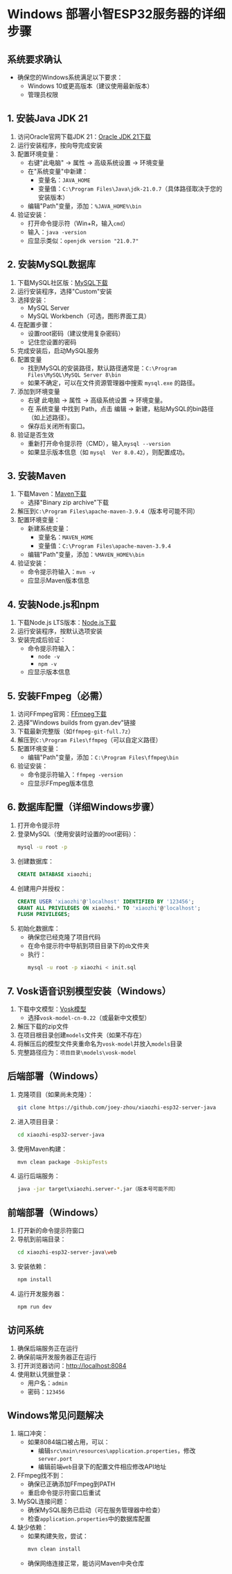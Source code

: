 # Windows 部署小智ESP32服务器的详细步骤

## 系统要求确认
- 确保您的Windows系统满足以下要求：
  - Windows 10或更高版本（建议使用最新版本）
  - 管理员权限

## 1. 安装Java JDK 21
1. 访问Oracle官网下载JDK 21：[Oracle JDK 21下载](https://www.oracle.com/java/technologies/downloads/#java21)  
2. 运行安装程序，按向导完成安装
3. 配置环境变量：
   - 右键"此电脑" → 属性 → 高级系统设置 → 环境变量
   - 在"系统变量"中新建：
     - 变量名：`JAVA_HOME`
     - 变量值：`C:\Program Files\Java\jdk-21.0.7`（具体路径取决于您的安装版本）
   - 编辑"Path"变量，添加：`%JAVA_HOME%\bin`
4. 验证安装：
   - 打开命令提示符（Win+R，输入`cmd`）
   - 输入：`java -version`
   - 应显示类似：`openjdk version "21.0.7"`

## 2. 安装MySQL数据库
1. 下载MySQL社区版：[MySQL下载](https://dev.mysql.com/downloads/installer/)
2. 运行安装程序，选择"Custom"安装
3. 选择安装：
   - MySQL Server
   - MySQL Workbench（可选，图形界面工具）
4. 在配置步骤：
   - 设置root密码（建议使用复杂密码）
   - 记住您设置的密码
5. 完成安装后，启动MySQL服务
6. 配置变量
   - 找到MySQL的安装路径，默认路径通常是：`C:\Program Files\MySQL\MySQL Server 8\bin`
   - 如果不确定，可以在文件资源管理器中搜索 `mysql.exe` 的路径。
7. 添加到环境变量
   - 右键 此电脑 → 属性 → 高级系统设置 → 环境变量。
   - 在 系统变量 中找到 Path，点击 编辑 → 新建，粘贴MySQL的bin路径（如上述路径）。
   - 保存后关闭所有窗口。
8. 验证是否生效
   - 重新打开命令提示符（CMD），输入`mysql --version`
   - 如果显示版本信息（如 `mysql  Ver 8.0.42`），则配置成功。

## 3. 安装Maven
1. 下载Maven：[Maven下载](https://maven.apache.org/download.cgi)
   - 选择"Binary zip archive"下载
2. 解压到`C:\Program Files\apache-maven-3.9.4`（版本号可能不同）
3. 配置环境变量：
   - 新建系统变量：
     - 变量名：`MAVEN_HOME`
     - 变量值：`C:\Program Files\apache-maven-3.9.4`
   - 编辑"Path"变量，添加：`%MAVEN_HOME%\bin`
4. 验证安装：
   - 命令提示符输入：`mvn -v`
   - 应显示Maven版本信息

## 4. 安装Node.js和npm
1. 下载Node.js LTS版本：[Node.js下载](https://nodejs.org/)
2. 运行安装程序，按默认选项安装
3. 安装完成后验证：
   - 命令提示符输入：
     - `node -v`
     - `npm -v`
   - 应显示版本信息

## 5. 安装FFmpeg（必需）
1. 访问FFmpeg官网：[FFmpeg下载](https://ffmpeg.org/download.html)
2. 选择"Windows builds from gyan.dev"链接
3. 下载最新完整版（如`ffmpeg-git-full.7z`）
4. 解压到`C:\Program Files\ffmpeg`（可以自定义路径）
5. 配置环境变量：
   - 编辑"Path"变量，添加：`C:\Program Files\ffmpeg\bin`
6. 验证安装：
   - 命令提示符输入：`ffmpeg -version`
   - 应显示FFmpeg版本信息

## 6. 数据库配置（详细Windows步骤）
1. 打开命令提示符
2. 登录MySQL（使用安装时设置的root密码）：
   ```bash
   mysql -u root -p
   ```
3. 创建数据库：
   ```sql
   CREATE DATABASE xiaozhi;
   ```
4. 创建用户并授权：
   ```sql
   CREATE USER 'xiaozhi'@'localhost' IDENTIFIED BY '123456';
   GRANT ALL PRIVILEGES ON xiaozhi.* TO 'xiaozhi'@'localhost';
   FLUSH PRIVILEGES;
   ```
5. 初始化数据库：
   - 确保您已经克隆了项目代码
   - 在命令提示符中导航到项目目录下的`db`文件夹
   - 执行：
     ```bash
     mysql -u root -p xiaozhi < init.sql
     ```

## 7. Vosk语音识别模型安装（Windows）
1. 下载中文模型：[Vosk模型](https://alphacephei.com/vosk/models)
   - 选择`vosk-model-cn-0.22`（或最新中文模型）
2. 解压下载的zip文件
3. 在项目根目录创建`models`文件夹（如果不存在）
4. 将解压后的模型文件夹重命名为`vosk-model`并放入`models`目录
5. 完整路径应为：`项目目录\models\vosk-model`

## 后端部署（Windows）
1. 克隆项目（如果尚未克隆）：
   ```bash
   git clone https://github.com/joey-zhou/xiaozhi-esp32-server-java
   ```
2. 进入项目目录：
   ```bash
   cd xiaozhi-esp32-server-java
   ```
3. 使用Maven构建：
   ```bash
   mvn clean package -DskipTests
   ```
4. 运行后端服务：
   ```bash
   java -jar target\xiaozhi.server-*.jar（版本号可能不同）
   ```

## 前端部署（Windows）
1. 打开新的命令提示符窗口
2. 导航到前端目录：
   ```bash
   cd xiaozhi-esp32-server-java\web
   ```
3. 安装依赖：
   ```bash
   npm install
   ```
4. 运行开发服务器：
   ```bash
   npm run dev
   ```

## 访问系统
1. 确保后端服务正在运行
2. 确保前端开发服务器正在运行
3. 打开浏览器访问：[http://localhost:8084](http://localhost:8084)
4. 使用默认凭据登录：
   - 用户名：`admin`
   - 密码：`123456`

## Windows常见问题解决
1. 端口冲突：
   - 如果8084端口被占用，可以：
     - 编辑`src\main\resources\application.properties`，修改`server.port`
     - 编辑前端`web`目录下的配置文件相应修改API地址
2. FFmpeg找不到：
   - 确保已正确添加FFmpeg到PATH
   - 重启命令提示符窗口后重试
3. MySQL连接问题：
   - 确保MySQL服务已启动（可在服务管理器中检查）
   - 检查`application.properties`中的数据库配置
4. 缺少依赖：
   - 如果构建失败，尝试：
     ```bash
     mvn clean install
     ```
   - 确保网络连接正常，能访问Maven中央仓库
